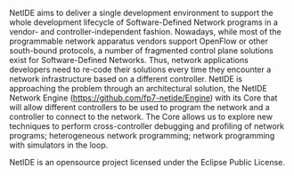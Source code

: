 NetIDE aims to deliver a single development environment to support the whole development lifecycle of Software-Defined Network programs in a vendor- and controller-independent fashion. Nowadays, while most of the programmable network apparatus vendors support OpenFlow or other south-bound protocols, a number of fragmented control plane solutions exist for Software-Defined Networks. Thus, network applications developers need to re-code their solutions every time they encounter a network infrastructure based on a different controller. NetIDE is approaching the problem through an architectural solution, the NetIDE Network Engine (https://github.com/fp7-netide/Engine) with its Core that will allow different controllers to be used to program the network and a controller to connect to the network. The Core allows us to explore new techniques to perform cross-controller debugging and profiling of network programs; heterogeneous network programming; network programming with simulators in the loop.

NetIDE is an opensource project licensed under the Eclipse Public License.
